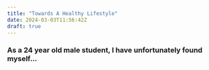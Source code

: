 ```yaml
---
title: "Towards A Healthy Lifestyle"
date: 2024-03-03T11:56:42Z
draft: true
---
```


### As a 24 year old male student, I have unfortunately found myself... 